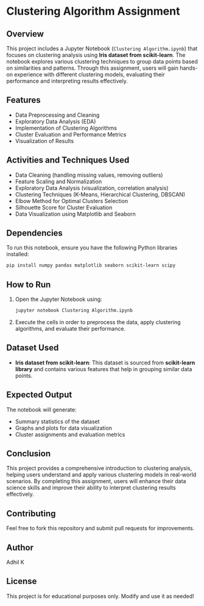# Clustering Algorithm Assignment

## Overview

This project includes a Jupyter Notebook (`Clustering Algorithm.ipynb`) that focuses on clustering analysis using **Iris dataset from scikit-learn**. The notebook explores various clustering techniques to group data points based on similarities and patterns. Through this assignment, users will gain hands-on experience with different clustering models, evaluating their performance and interpreting results effectively.

## Features

- Data Preprocessing and Cleaning
- Exploratory Data Analysis (EDA)
- Implementation of Clustering Algorithms
- Cluster Evaluation and Performance Metrics
- Visualization of Results

## Activities and Techniques Used

- Data Cleaning (handling missing values, removing outliers)
- Feature Scaling and Normalization
- Exploratory Data Analysis (visualization, correlation analysis)
- Clustering Techniques (K-Means, Hierarchical Clustering, DBSCAN)
- Elbow Method for Optimal Clusters Selection
- Silhouette Score for Cluster Evaluation
- Data Visualization using Matplotlib and Seaborn

## Dependencies

To run this notebook, ensure you have the following Python libraries installed:

```bash
pip install numpy pandas matplotlib seaborn scikit-learn scipy
```

## How to Run

1. Open the Jupyter Notebook using:
   ```bash
   jupyter notebook Clustering Algorithm.ipynb
   ```
2. Execute the cells in order to preprocess the data, apply clustering algorithms, and evaluate their performance.

## Dataset Used

- **Iris dataset from scikit-learn**: This dataset is sourced from **scikit-learn library** and contains various features that help in grouping similar data points.

## Expected Output

The notebook will generate:

- Summary statistics of the dataset
- Graphs and plots for data visualization
- Cluster assignments and evaluation metrics

## Conclusion

This project provides a comprehensive introduction to clustering analysis, helping users understand and apply various clustering models in real-world scenarios. By completing this assignment, users will enhance their data science skills and improve their ability to interpret clustering results effectively.

## Contributing

Feel free to fork this repository and submit pull requests for improvements.

## Author

Adhil K

## License

This project is for educational purposes only. Modify and use it as needed!

